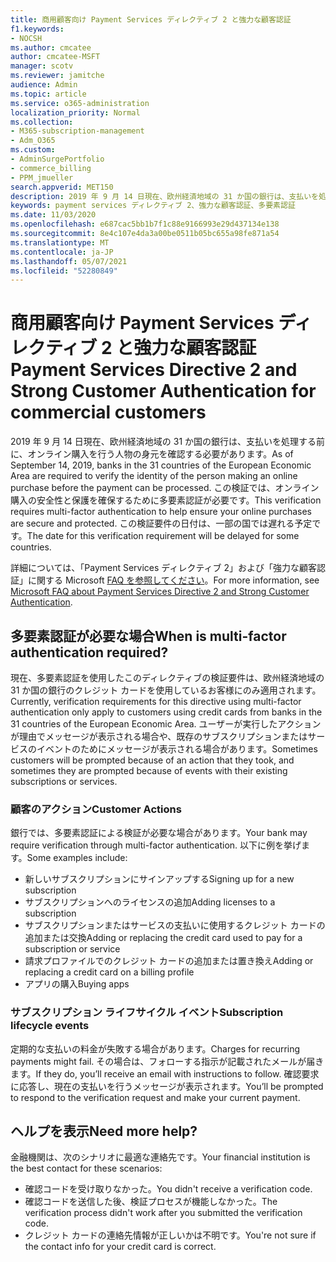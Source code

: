 ```yaml
---
title: 商用顧客向け Payment Services ディレクティブ 2 と強力な顧客認証
f1.keywords:
- NOCSH
ms.author: cmcatee
author: cmcatee-MSFT
manager: scotv
ms.reviewer: jamitche
audience: Admin
ms.topic: article
ms.service: o365-administration
localization_priority: Normal
ms.collection:
- M365-subscription-management
- Adm_O365
ms.custom:
- AdminSurgePortfolio
- commerce_billing
- PPM_jmueller
search.appverid: MET150
description: 2019 年 9 月 14 日現在、欧州経済地域の 31 か国の銀行は、支払いを処理する前に、オンライン購入を行う人物の身元を確認する必要があります。
keywords: payment services ディレクティブ 2、強力な顧客認証、多要素認証
ms.date: 11/03/2020
ms.openlocfilehash: e687cac5bb1b7f1c88e9166993e29d437134e138
ms.sourcegitcommit: 8e4c107e4da3a00be0511b05bc655a98fe871a54
ms.translationtype: MT
ms.contentlocale: ja-JP
ms.lasthandoff: 05/07/2021
ms.locfileid: "52280849"
---
```

# <a name="payment-services-directive-2-and-strong-customer-authentication-for-commercial-customers"></a><span data-ttu-id="95158-104">商用顧客向け Payment Services ディレクティブ 2 と強力な顧客認証</span><span class="sxs-lookup"><span data-stu-id="95158-104">Payment Services Directive 2 and Strong Customer Authentication for commercial customers</span></span>

<span data-ttu-id="95158-105">2019 年 9 月 14 日現在、欧州経済地域の 31 か国の銀行は、支払いを処理する前に、オンライン購入を行う人物の身元を確認する必要があります。</span><span class="sxs-lookup"><span data-stu-id="95158-105">As of September 14, 2019, banks in the 31 countries of the European Economic Area are required to verify the identity of the person making an online purchase before the payment can be processed.</span></span> <span data-ttu-id="95158-106">この検証では、オンライン購入の安全性と保護を確保するために多要素認証が必要です。</span><span class="sxs-lookup"><span data-stu-id="95158-106">This verification requires multi-factor authentication to help ensure your online purchases are secure and protected.</span></span> <span data-ttu-id="95158-107">この検証要件の日付は、一部の国では遅れる予定です。</span><span class="sxs-lookup"><span data-stu-id="95158-107">The date for this verification requirement will be delayed for some countries.</span></span>

<span data-ttu-id="95158-108">詳細については、「Payment Services ディレクティブ 2」および「強力な顧客認証」に関する Microsoft [FAQ を参照してください](https://support.microsoft.com/help/4517854/microsoft-account-open-banking-customer-authentication)。</span><span class="sxs-lookup"><span data-stu-id="95158-108">For more information, see [Microsoft FAQ about Payment Services Directive 2 and Strong Customer Authentication](https://support.microsoft.com/help/4517854/microsoft-account-open-banking-customer-authentication).</span></span>

## <a name="when-is-multi-factor-authentication-required"></a><span data-ttu-id="95158-109">多要素認証が必要な場合</span><span class="sxs-lookup"><span data-stu-id="95158-109">When is multi-factor authentication required?</span></span>

<span data-ttu-id="95158-110">現在、多要素認証を使用したこのディレクティブの検証要件は、欧州経済地域の 31 か国の銀行のクレジット カードを使用しているお客様にのみ適用されます。</span><span class="sxs-lookup"><span data-stu-id="95158-110">Currently, verification requirements for this directive using multi-factor authentication only apply to customers using credit cards from banks in the 31 countries of the European Economic Area.</span></span> <span data-ttu-id="95158-111">ユーザーが実行したアクションが理由でメッセージが表示される場合や、既存のサブスクリプションまたはサービスのイベントのためにメッセージが表示される場合があります。</span><span class="sxs-lookup"><span data-stu-id="95158-111">Sometimes customers will be prompted because of an action that they took, and sometimes they are prompted because of events with their existing subscriptions or services.</span></span>

### <a name="customer-actions"></a><span data-ttu-id="95158-112">顧客のアクション</span><span class="sxs-lookup"><span data-stu-id="95158-112">Customer Actions</span></span>

<span data-ttu-id="95158-113">銀行では、多要素認証による検証が必要な場合があります。</span><span class="sxs-lookup"><span data-stu-id="95158-113">Your bank may require verification through multi-factor authentication.</span></span> <span data-ttu-id="95158-114">以下に例を挙げます。</span><span class="sxs-lookup"><span data-stu-id="95158-114">Some examples include:</span></span>

- <span data-ttu-id="95158-115">新しいサブスクリプションにサインアップする</span><span class="sxs-lookup"><span data-stu-id="95158-115">Signing up for a new subscription</span></span>
- <span data-ttu-id="95158-116">サブスクリプションへのライセンスの追加</span><span class="sxs-lookup"><span data-stu-id="95158-116">Adding licenses to a subscription</span></span>
- <span data-ttu-id="95158-117">サブスクリプションまたはサービスの支払いに使用するクレジット カードの追加または交換</span><span class="sxs-lookup"><span data-stu-id="95158-117">Adding or replacing the credit card used to pay for a subscription or service</span></span>
- <span data-ttu-id="95158-118">請求プロファイルでのクレジット カードの追加または置き換え</span><span class="sxs-lookup"><span data-stu-id="95158-118">Adding or replacing a credit card on a billing profile</span></span>
- <span data-ttu-id="95158-119">アプリの購入</span><span class="sxs-lookup"><span data-stu-id="95158-119">Buying apps</span></span>

### <a name="subscription-lifecycle-events"></a><span data-ttu-id="95158-120">サブスクリプション ライフサイクル イベント</span><span class="sxs-lookup"><span data-stu-id="95158-120">Subscription lifecycle events</span></span>

<span data-ttu-id="95158-121">定期的な支払いの料金が失敗する場合があります。</span><span class="sxs-lookup"><span data-stu-id="95158-121">Charges for recurring payments might fail.</span></span> <span data-ttu-id="95158-122">その場合は、フォローする指示が記載されたメールが届きます。</span><span class="sxs-lookup"><span data-stu-id="95158-122">If they do, you’ll receive an email with instructions to follow.</span></span> <span data-ttu-id="95158-123">確認要求に応答し、現在の支払いを行うメッセージが表示されます。</span><span class="sxs-lookup"><span data-stu-id="95158-123">You’ll be prompted to respond to the verification request and make your current payment.</span></span>

## <a name="need-more-help"></a><span data-ttu-id="95158-124">ヘルプを表示</span><span class="sxs-lookup"><span data-stu-id="95158-124">Need more help?</span></span>

<span data-ttu-id="95158-125">金融機関は、次のシナリオに最適な連絡先です。</span><span class="sxs-lookup"><span data-stu-id="95158-125">Your financial institution is the best contact for these scenarios:</span></span>

- <span data-ttu-id="95158-126">確認コードを受け取りなかった。</span><span class="sxs-lookup"><span data-stu-id="95158-126">You didn't receive a verification code.</span></span>  
- <span data-ttu-id="95158-127">確認コードを送信した後、検証プロセスが機能しなかった。</span><span class="sxs-lookup"><span data-stu-id="95158-127">The verification process didn't work after you submitted the verification code.</span></span>
- <span data-ttu-id="95158-128">クレジット カードの連絡先情報が正しいかは不明です。</span><span class="sxs-lookup"><span data-stu-id="95158-128">You're not sure if the contact info for your credit card is correct.</span></span>
